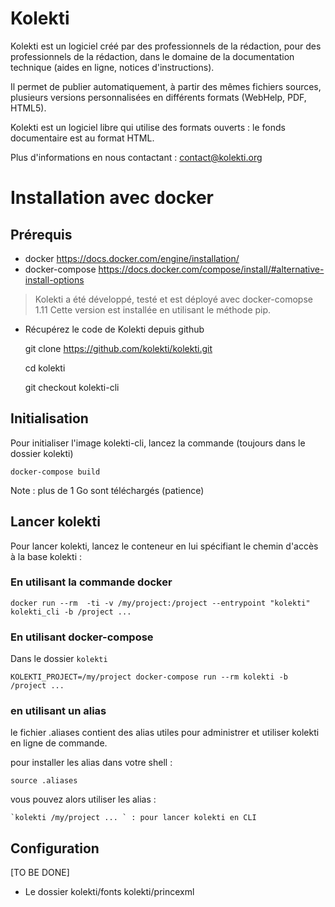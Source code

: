 Kolekti
=======

Kolekti est un logiciel créé par des professionnels de la rédaction, pour
des professionnels de la rédaction, dans le domaine de la documentation
technique (aides en ligne, notices d'instructions).
 
Il permet de publier automatiquement, à partir des mêmes fichiers
sources, plusieurs versions personnalisées en différents formats
(WebHelp, PDF, HTML5).
 
Kolekti est un logiciel libre qui utilise des formats ouverts : le fonds
documentaire est au format HTML.

Plus d'informations en nous contactant : <contact@kolekti.org>


Installation avec docker
========================

Prérequis
---------

* docker https://docs.docker.com/engine/installation/
* docker-compose https://docs.docker.com/compose/install/#alternative-install-options

> Kolekti a été développé, testé et est déployé avec docker-comopse 1.11
> Cette version est installée en utilisant le méthode pip.

* Récupérez le code de Kolekti depuis github

    git clone https://github.com/kolekti/kolekti.git

    cd kolekti
    
    git checkout kolekti-cli
    
Initialisation
--------------

Pour initialiser l'image kolekti-cli, lancez la commande (toujours dans le dossier kolekti)

    docker-compose build
    
Note : plus de 1 Go sont téléchargés (patience)
    
Lancer kolekti
--------------

Pour lancer kolekti, lancez le conteneur en lui spécifiant le chemin d'accès à la base kolekti :

### En utilisant la commande docker

    docker run --rm  -ti -v /my/project:/project --entrypoint "kolekti" kolekti_cli -b /project ...
    
### En utilisant docker-compose 
Dans le dossier `kolekti`

    KOLEKTI_PROJECT=/my/project docker-compose run --rm kolekti -b /project ...

### en utilisant un alias 

le fichier .aliases contient des alias utiles pour administrer et utiliser kolekti en ligne de commande.

pour installer les alias dans votre shell :

    source .aliases

vous pouvez alors utiliser les alias :

    `kolekti /my/project ... ` : pour lancer kolekti en CLI


Configuration
-------------
[TO BE DONE]
* Le dossier kolekti/fonts kolekti/princexml
